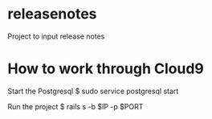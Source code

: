 # releasenotes
Project to input release notes

# How to work through Cloud9

Start the Postgresql
$ sudo service postgresql start

Run the project
$ rails s -b $IP -p $PORT
